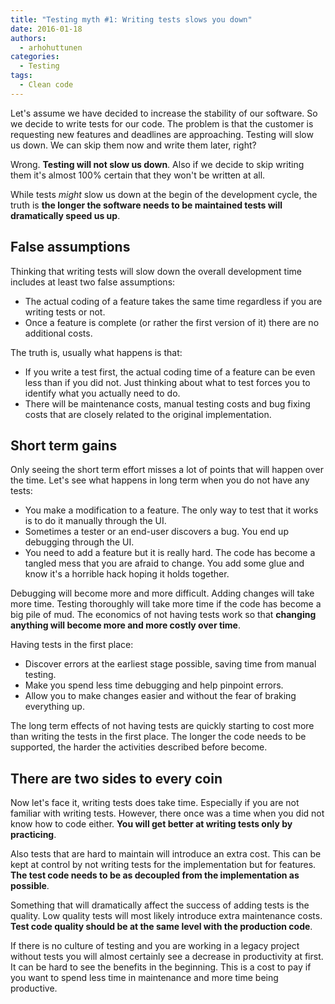 ```yaml
---
title: "Testing myth #1: Writing tests slows you down"
date: 2016-01-18
authors:
  - arhohuttunen
categories:
  - Testing
tags:
  - Clean code
---
```


Let's assume we have decided to increase the stability of our software. So we decide to write tests for our code. The problem is that the customer is requesting new features and deadlines are approaching. Testing will slow us down. We can skip them now and write them later, right?

Wrong. **Testing will not slow us down**. Also if we decide to skip writing them it's almost 100% certain that they won't be written at all.

While tests _might_ slow us down at the begin of the development cycle, the truth is **the longer the software needs to be maintained tests will dramatically speed us up**.

## False assumptions

Thinking that writing tests will slow down the overall development time includes at least two false assumptions:

- The actual coding of a feature takes the same time regardless if you are writing tests or not.
- Once a feature is complete (or rather the first version of it) there are no additional costs.

The truth is, usually what happens is that:

- If you write a test first, the actual coding time of a feature can be even less than if you did not. Just thinking about what to test forces you to identify what you actually need to do.
- There will be maintenance costs, manual testing costs and bug fixing costs that are closely related to the original implementation.

## Short term gains

Only seeing the short term effort misses a lot of points that will happen over the time. Let's see what happens in long term when you do not have any tests:

- You make a modification to a feature. The only way to test that it works is to do it manually through the UI.
- Sometimes a tester or an end-user discovers a bug. You end up debugging through the UI.
- You need to add a feature but it is really hard. The code has become a tangled mess that you are afraid to change. You add some glue and know it's a horrible hack hoping it holds together.

Debugging will become more and more difficult. Adding changes will take more time. Testing thoroughly will take more time if the code has become a big pile of mud. The economics of not having tests work so that **changing anything will become more and more costly over time**.

Having tests in the first place:

- Discover errors at the earliest stage possible, saving time from manual testing.
- Make you spend less time debugging and help pinpoint errors.
- Allow you to make changes easier and without the fear of braking everything up.

The long term effects of not having tests are quickly starting to cost more than writing the tests in the first place. The longer the code needs to be supported, the harder the activities described before become.

## There are two sides to every coin

Now let's face it, writing tests does take time. Especially if you are not familiar with writing tests. However, there once was a time when you did not know how to code either. **You will get better at writing tests only by practicing**.

Also tests that are hard to maintain will introduce an extra cost. This can be kept at control by not writing tests for the implementation but for features. **The test code needs to be as decoupled from the implementation as possible**.

Something that will dramatically affect the success of adding tests is the quality. Low quality tests will most likely introduce extra maintenance costs. **Test code quality should be at the same level with the production code**.

If there is no culture of testing and you are working in a legacy project without tests you will almost certainly see a decrease in productivity at first. It can be hard to see the benefits in the beginning. This is a cost to pay if you want to spend less time in maintenance and more time being productive.
